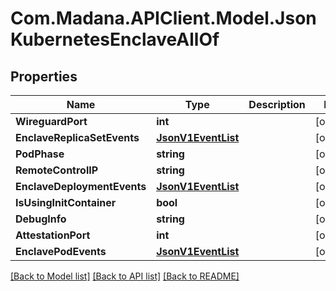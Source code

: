 
# Com.Madana.APIClient.Model.JsonKubernetesEnclaveAllOf

## Properties

Name | Type | Description | Notes
------------ | ------------- | ------------- | -------------
**WireguardPort** | **int** |  | [optional] 
**EnclaveReplicaSetEvents** | [**JsonV1EventList**](JsonV1EventList.md) |  | [optional] 
**PodPhase** | **string** |  | [optional] 
**RemoteControlIP** | **string** |  | [optional] 
**EnclaveDeploymentEvents** | [**JsonV1EventList**](JsonV1EventList.md) |  | [optional] 
**IsUsingInitContainer** | **bool** |  | [optional] 
**DebugInfo** | **string** |  | [optional] 
**AttestationPort** | **int** |  | [optional] 
**EnclavePodEvents** | [**JsonV1EventList**](JsonV1EventList.md) |  | [optional] 

[[Back to Model list]](../README.md#documentation-for-models)
[[Back to API list]](../README.md#documentation-for-api-endpoints)
[[Back to README]](../README.md)

